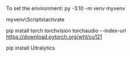 To set the environment:
py -3.10 -m venv myvenv

myvenv\Scripts\activate

pip install torch torchvision torchaudio --index-url https://download.pytorch.org/whl/cu121

pip install Ultralytics